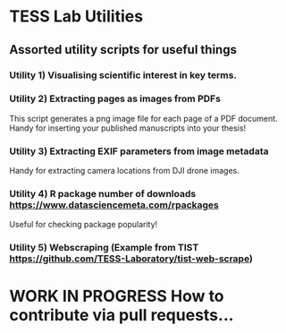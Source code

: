 # TESS Lab Utilities
## Assorted utility scripts for useful things

### Utility 1) Visualising scientific interest in key terms.

### Utility 2) Extracting pages as images from PDFs 
This script generates a png image file for each page of a PDF document. Handy for inserting your published manuscripts into your thesis!

### Utility 3) Extracting EXIF parameters from image metadata 
Handy for extracting camera locations from DJI drone images.

### Utility 4) R package number of downloads https://www.datasciencemeta.com/rpackages
Useful for checking package popularity!

### Utility 5) Webscraping (Example from TIST https://github.com/TESS-Laboratory/tist-web-scrape) 


# WORK IN PROGRESS How to contribute via pull requests...
